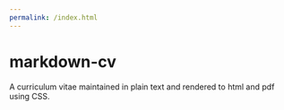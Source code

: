 ```yaml
---
permalink: /index.html
---
```


markdown-cv
===========

A curriculum vitae maintained in plain text and rendered to html and pdf using CSS.

